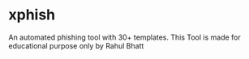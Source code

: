 # xphish
An automated phishing tool with 30+ templates. This Tool is made for educational purpose only by Rahul Bhatt
